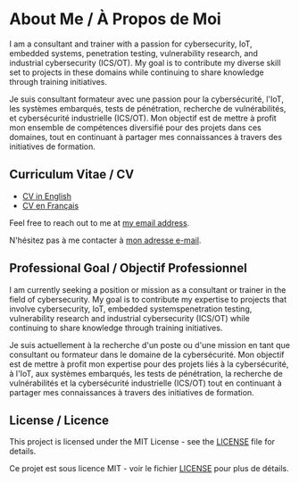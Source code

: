 # About Me / À Propos de Moi

I am a consultant and trainer with a passion for cybersecurity, IoT, embedded systems, penetration testing, vulnerability research, and industrial cybersecurity (ICS/OT). My goal is to contribute my diverse skill set to projects in these domains while continuing to share knowledge through training initiatives.

Je suis consultant formateur avec une passion pour la cybersécurité, l'IoT, les systèmes embarqués, tests de pénétration, recherche de vulnérabilités, et cybersécurité industrielle (ICS/OT). Mon objectif est de mettre à profit mon ensemble de compétences diversifié pour des projets dans ces domaines, tout en continuant à partager mes connaissances à travers des initiatives de formation.

## Curriculum Vitae / CV

- [CV in English](CV_OUIYZME_Eng.pdf)
- [CV en Français](CV_OUIYZME_Eng.pdf)

Feel free to reach out to me at [my email address](mailto:larbiouiyzme@gmail.com).

N'hésitez pas à me contacter à [mon adresse e-mail](mailto:larbiouiyzme@gmail.com).

## Professional Goal / Objectif Professionnel

I am currently seeking a position or mission as a consultant or trainer in the field of cybersecurity. My goal is to contribute my expertise to projects that involve cybersecurity, IoT, embedded systemspenetration testing, vulnerability research and industrial cybersecurity (ICS/OT) while continuing to share knowledge through training initiatives.

Je suis actuellement à la recherche d'un poste ou d'une mission en tant que consultant ou formateur dans le domaine de la cybersécurité. Mon objectif est de mettre à profit mon expertise pour des projets liés à la cybersécurité, à l'IoT, aux systèmes embarqués, les tests de pénétration, la recherche de vulnérabilités et la cybersécurité industrielle (ICS/OT) tout en continuant à partager mes connaissances à travers des initiatives de formation.

## License / Licence

This project is licensed under the MIT License - see the [LICENSE](LICENSE) file for details.

Ce projet est sous licence MIT - voir le fichier [LICENSE](LICENSE) pour plus de détails.
